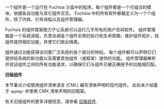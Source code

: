 <!-- A component is a program that runs on Fuchsia in its own sandbox.
Each component is a composable module that interacts with other components
through their capabilities. All software on Fuchsia is defined as a component
except for the kernel image, bootstrapping processes, and the Component Manager. -->
一个组件是一个运行在 Fuchsia 沙盒中的程序。每个组件都是一个可组合的模块，依据各自功能与其它组件交互。
Fuchsia 中的所有软件都被定义为一个个组件，除了内核、引导进程以及组件管理器。

<!-- Fuchsia's component framework is responsible for running nearly all user space
software in the system. The Component Manager is a system process that coordinates
the execution and lifecycle of all component instances, maintains the component
topology, provides components with their capabilities, and keeps them isolated
from one another. -->
Fuchsia 的组件框架致力于让系统可以运行几乎所有的用户空间软件。
组件管理器是一个系统进程，负责协调各个组件实例的执行和生命周期，维护组件拓扑，给组件提供相应功能，并使它们彼此隔离。

<!-- Components obtain privileges to access various parts of the wider system through
capabilities. Each component can declare new capabilities that they offer to the
system and capabilities provided by other components (or the framework) that
they require to function. Component Manager resolves and validates all capability
requests between components to ensure they match capabilities that the component
has been properly granted. -->
组件通过功能获得访问更广泛系统的各个部分的特权。 
每个组件都可以声明它们提供给系统的新功能以及需要其他组件（或框架）提供的功能。
组件管理器解析并验证组件之间的所有功能请求，以确保它们与组件已被正确授予的功能相匹配。

<aside class="key-point">
<!-- <b>Legacy components</b> -->
<b>旧版组件</b>

<!-- <p>This section focuses on modern components whose manifest declarations are
written in component manifest language (CML). The legacy framework based on
<code>appmgr</code> and declared using CMX manifests is not covered here. -->
<p>本节重点介绍使用组件清单语言 (CML) 编写清单声明的现代组件。
此处未介绍基于 <code>appmgr</code> 并使用 CMX 清单声明的旧框架。

<!-- <p>For more details on the legacy component framework, see
<a href="/concepts/components/v1">legacy components</a>. -->
<p>有关旧版组件的更多详细信息，请参看
<a href="/concepts/components/v1">旧版组件</a>.
</aside>
